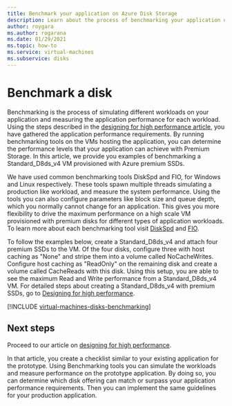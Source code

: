 ```yaml
---
title: Benchmark your application on Azure Disk Storage
description: Learn about the process of benchmarking your application on Azure.
author: roygara
ms.author: rogarana
ms.date: 01/29/2021
ms.topic: how-to
ms.service: virtual-machines
ms.subservice: disks
---
```

# Benchmark a disk

Benchmarking is the process of simulating different workloads on your application and measuring the application performance for each workload. Using the steps described in the [designing for high performance article](premium-storage-performance.md), you have gathered the application performance requirements. By running benchmarking tools on the VMs hosting the application, you can determine the performance levels that your application can achieve with Premium Storage. In this article, we provide you examples of benchmarking a Standard_D8ds_v4 VM provisioned with Azure premium SSDs.

We have used common benchmarking tools DiskSpd and FIO, for Windows and Linux respectively. These tools spawn multiple threads simulating a production like workload, and measure the system performance. Using the tools you can also configure parameters like block size and queue depth, which you normally cannot change for an application. This gives you more flexibility to drive the maximum performance on a high scale VM provisioned with premium disks for different types of application workloads. To learn more about each benchmarking tool visit [DiskSpd](https://github.com/Microsoft/diskspd/wiki/) and [FIO](http://freecode.com/projects/fio).

To follow the examples below, create a Standard_D8ds_v4 and attach four premium SSDs to the VM. Of the four disks, configure three with host caching as "None" and stripe them into a volume called NoCacheWrites. Configure host caching as "ReadOnly" on the remaining disk and create a volume called CacheReads with this disk. Using this setup, you are able to see the maximum Read and Write performance from a Standard_D8ds_v4 VM. For detailed steps about creating a Standard_D8ds_v4 with premium SSDs, go to [Designing for high performance](premium-storage-performance.md).

[!INCLUDE [virtual-machines-disks-benchmarking](../../includes/virtual-machines-managed-disks-benchmarking.md)]

## Next steps

Proceed to our article on [designing for high performance](premium-storage-performance.md).

In that article, you create a checklist similar to your existing application for the prototype. Using Benchmarking tools you can simulate the workloads and measure performance on the prototype application. By doing so, you can determine which disk offering can match or surpass your application performance requirements. Then you can implement the same guidelines for your production application.
